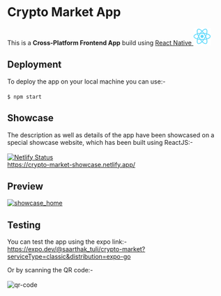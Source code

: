 # Crypto Market App

This is a **Cross-Platform Frontend App** build using <a href="https://reactnative.dev/docs/getting-started" target="_blank">React Native <img src="https://github.com/devicons/devicon/blob/master/icons/react/react-original.svg" alt="react-native" width="40px" height="40px" /></a>

## Deployment
To deploy the app on your local machine you can use:-
<br /><br />
`$ npm start`

## Showcase
The description as well as details of the app have been showcased on a special showcase website, which has been built using ReactJS:-
<br /><br />
[![Netlify Status](https://api.netlify.com/api/v1/badges/e41f1faf-9946-474f-8596-18195a72a178/deploy-status)](https://app.netlify.com/sites/crypto-market-showcase/deploys)
<br />
https://crypto-market-showcase.netlify.app/

## Preview
<a href="https://crypto-market-showcase.netlify.app/" target="_blank">
<img src="https://camo.githubusercontent.com/d68f7cff3db5075e460733c9d6a4f408bf044abf2ebca5e05bb99918d0e3ba04/68747470733a2f2f692e6962622e636f2f58356b596476422f696d6167652e706e67" alt="showcase_home" /></a>


## Testing
You can test the app using the expo link:- <br />
https://expo.dev/@saarthak_tuli/crypto-market?serviceType=classic&distribution=expo-go

Or by scanning the QR code:- <br /><br />
<img src="https://qr.expo.dev/expo-go?owner=saarthak_tuli&slug=crypto-market&releaseChannel=default&host=exp.host" alt="qr-code" width="250px" height="250px" />
